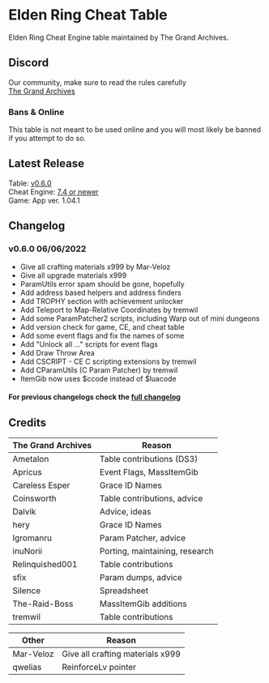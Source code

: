 # Elden Ring Cheat Table
Elden Ring Cheat Engine table maintained by The Grand Archives.

## Discord
Our community, make sure to read the rules carefully  
[The Grand Archives](https://discord.io/the-grand-archives)
 
### Bans & Online
This table is not meant to be used online and you will most likely be banned if you attempt to do so.

## Latest Release
Table: [v0.6.0](https://github.com/inunorii/Elden-Ring-CT-TGA/releases/latest)  
Cheat Engine: [7.4 or newer](https://github.com/cheat-engine/cheat-engine/releases)  
Game: App ver. 1.04.1

## Changelog
### v0.6.0 06/06/2022
 - Give all crafting materials x999 by Mar-Veloz
 - Give all upgrade materials x999
 - ParamUtils error spam should be gone, hopefully
 - Add address based helpers and address finders
 - Add TROPHY section with achievement unlocker
 - Add Teleport to Map-Relative Coordinates by tremwil
 - Add some ParamPatcher2 scripts, including Warp out of mini dungeons
 - Add version check for game, CE, and cheat table
 - Add some event flags and fix the names of some
 - Add "Unlock all ..." scripts for event flags
 - Add Draw Throw Area
 - Add CSCRIPT - CE C scripting extensions by tremwil
 - Add CParamUtils (C Param Patcher) by tremwil
 - ItemGib now uses $ccode instead of $luacode
#### For previous changelogs check the [full changelog](/CHANGELOG.md)

## Credits

The Grand Archives | Reason               
------------- | ---------------------
Ametalon | Table contributions (DS3)
Apricus | Event Flags, MassItemGib
Careless Esper | Grace ID Names
Coinsworth | Table contributions, advice
Dalvik | Advice, ideas
hery | Grace ID Names
Igromanru | Param Patcher, advice
inuNorii | Porting, maintaining, research
Relinquished001 | Table contributions
sfix | Param dumps, advice
Silence | Spreadsheet
The-Raid-Boss | MassItemGib additions
tremwil | Table contributions

Other | Reason   
------------- | ---------------------
Mar-Veloz | Give all crafting materials x999
qwelias | ReinforceLv pointer